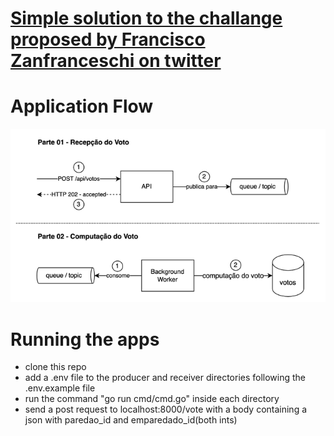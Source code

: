 # [Simple solution to the challange proposed by Francisco Zanfranceschi on twitter](https://twitter.com/zanfranceschi/status/1501583683685425159)
# Application Flow
![application flow](/flow.png?raw=true)

# Running the apps
- clone this repo
- add a .env file to the producer and receiver directories following the .env.example file
- run the command "go run cmd/cmd.go" inside each directory
- send a post request to localhost:8000/vote with a body containing a json with paredao_id and emparedado_id(both ints)
